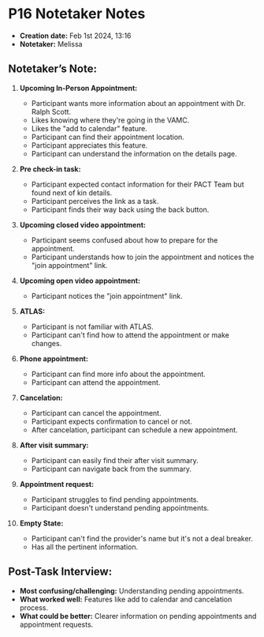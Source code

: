 # P16 Notetaker Notes

- **Creation date:** Feb 1st 2024, 13:16
- **Notetaker:** Melissa

## Notetaker’s Note: 

1. **Upcoming In-Person Appointment:**
   - Participant wants more information about an appointment with Dr. Ralph Scott.
   - Likes knowing where they're going in the VAMC.
   - Likes the "add to calendar" feature.
   - Participant can find their appointment location.
   - Participant appreciates this feature.
   - Participant can understand the information on the details page.

2. **Pre check-in task:**
   - Participant expected contact information for their PACT Team but found next of kin details.
   - Participant perceives the link as a task.
   - Participant finds their way back using the back button.

3. **Upcoming closed video appointment:**
   - Participant seems confused about how to prepare for the appointment.
   - Participant understands how to join the appointment and notices the "join appointment" link.
   
4. **Upcoming open video appointment:**
   - Participant notices the "join appointment" link.
   
5. **ATLAS:**
   - Participant is not familiar with ATLAS.
   - Participant can't find how to attend the appointment or make changes.
   
6. **Phone appointment:**
   - Participant can find more info about the appointment.
   - Participant can attend the appointment.
   
7. **Cancelation:**
   - Participant can cancel the appointment.
   - Participant expects confirmation to cancel or not.
   - After cancelation, participant can schedule a new appointment.
   
8. **After visit summary:**
   - Participant can easily find their after visit summary.
   - Participant can navigate back from the summary.
   
9. **Appointment request:**
   - Participant struggles to find pending appointments.
   - Participant doesn't understand pending appointments.
   
10. **Empty State:**
    - Participant can't find the provider's name but it's not a deal breaker.
    - Has all the pertinent information.

## Post-Task Interview:

- **Most confusing/challenging:** Understanding pending appointments.
- **What worked well:** Features like add to calendar and cancelation process.
- **What could be better:** Clearer information on pending appointments and appointment requests.
